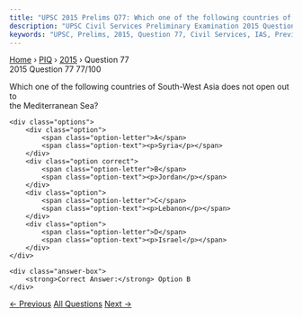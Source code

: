 ```yaml
---
title: "UPSC 2015 Prelims Q77: Which one of the following countries of South-West Asia does..."
description: "UPSC Civil Services Preliminary Examination 2015 Question 77 with options and answer"
keywords: "UPSC, Prelims, 2015, Question 77, Civil Services, IAS, Previous Year Questions"
---
```


<nav class="breadcrumb">
    <a href="../../">Home</a>
    <span>›</span>
    <a href="../">PIQ</a>
    <span>›</span>
    <a href="./">2015</a>
    <span>›</span>
    <span>Question 77</span>
</nav>

<div class="question-header">
    <div class="question-meta">
        <span class="year-badge">2015</span>
        <span class="question-number">Question 77</span>
        <span class="progress">77/100</span>
    </div>
    <div class="progress-bar">
        <div class="progress-fill" style="width: 77.0%"></div>
    </div>
</div>

<div class="question-content">
    <div class="question-text">
        <p>Which one of the following countries of South-West Asia does not open out to<br />
the Mediterranean Sea?</p>
    </div>
    
    <div class="options">
        <div class="option">
            <span class="option-letter">A</span>
            <span class="option-text"><p>Syria</p></span>
        </div>
        <div class="option correct">
            <span class="option-letter">B</span>
            <span class="option-text"><p>Jordan</p></span>
        </div>
        <div class="option">
            <span class="option-letter">C</span>
            <span class="option-text"><p>Lebanon</p></span>
        </div>
        <div class="option">
            <span class="option-letter">D</span>
            <span class="option-text"><p>Israel</p></span>
        </div>
    </div>

    <div class="answer-box">
        <strong>Correct Answer:</strong> Option B
    </div>
</div>

<div class="question-nav">
    <a href="../q076-with-reference-to-an-organization-known-as-birdlif/" class="nav-btn prev">← Previous</a>
    <a href="../" class="nav-btn center">All Questions</a>
    <a href="../q078-in-india-in-which-one-of-the-following-types-of-fo/" class="nav-btn next">Next →</a>
</div>
